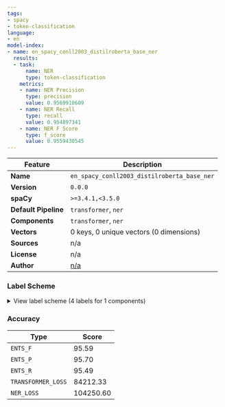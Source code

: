 ```yaml
---
tags:
- spacy
- token-classification
language:
- en
model-index:
- name: en_spacy_conll2003_distilroberta_base_ner
  results:
  - task:
      name: NER
      type: token-classification
    metrics:
    - name: NER Precision
      type: precision
      value: 0.9569910609
    - name: NER Recall
      type: recall
      value: 0.954897341
    - name: NER F Score
      type: f_score
      value: 0.9559430545
---
```

| Feature | Description |
| --- | --- |
| **Name** | `en_spacy_conll2003_distilroberta_base_ner` |
| **Version** | `0.0.0` |
| **spaCy** | `>=3.4.1,<3.5.0` |
| **Default Pipeline** | `transformer`, `ner` |
| **Components** | `transformer`, `ner` |
| **Vectors** | 0 keys, 0 unique vectors (0 dimensions) |
| **Sources** | n/a |
| **License** | n/a |
| **Author** | [n/a]() |

### Label Scheme

<details>

<summary>View label scheme (4 labels for 1 components)</summary>

| Component | Labels |
| --- | --- |
| **`ner`** | `LOC`, `MISC`, `ORG`, `PER` |

</details>

### Accuracy

| Type | Score |
| --- | --- |
| `ENTS_F` | 95.59 |
| `ENTS_P` | 95.70 |
| `ENTS_R` | 95.49 |
| `TRANSFORMER_LOSS` | 84212.33 |
| `NER_LOSS` | 104250.60 |